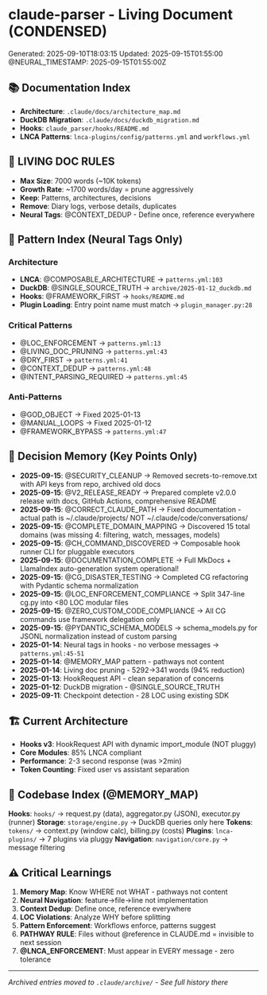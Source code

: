 # claude-parser - Living Document (CONDENSED)
Generated: 2025-09-10T18:03:15
Updated: 2025-09-15T01:55:00
@NEURAL_TIMESTAMP: 2025-09-15T01:55:00Z

## 📚 Documentation Index
- **Architecture**: `.claude/docs/architecture_map.md`
- **DuckDB Migration**: `.claude/docs/duckdb_migration.md`
- **Hooks**: `claude_parser/hooks/README.md`
- **LNCA Patterns**: `lnca-plugins/config/patterns.yml` and `workflows.yml`

## 🎯 LIVING DOC RULES
- **Max Size**: 7000 words (~10K tokens)
- **Growth Rate**: ~1700 words/day = prune aggressively
- **Keep**: Patterns, architectures, decisions
- **Remove**: Diary logs, verbose details, duplicates
- **Neural Tags**: @CONTEXT_DEDUP - Define once, reference everywhere

## 🔑 Pattern Index (Neural Tags Only)

### Architecture
- **LNCA**: @COMPOSABLE_ARCHITECTURE → `patterns.yml:103`
- **DuckDB**: @SINGLE_SOURCE_TRUTH → `archive/2025-01-12_duckdb.md`
- **Hooks**: @FRAMEWORK_FIRST → `hooks/README.md`
- **Plugin Loading**: Entry point name must match → `plugin_manager.py:28`

### Critical Patterns
- @LOC_ENFORCEMENT → `patterns.yml:13`
- @LIVING_DOC_PRUNING → `patterns.yml:43`
- @DRY_FIRST → `patterns.yml:41`
- @CONTEXT_DEDUP → `patterns.yml:48`
- @INTENT_PARSING_REQUIRED → `patterns.yml:45`

### Anti-Patterns
- @GOD_OBJECT → Fixed 2025-01-13
- @MANUAL_LOOPS → Fixed 2025-01-12
- @FRAMEWORK_BYPASS → `patterns.yml:47`

## 📝 Decision Memory (Key Points Only)
- **2025-09-15**: @SECURITY_CLEANUP → Removed secrets-to-remove.txt with API keys from repo, archived old docs
- **2025-09-15**: @V2_RELEASE_READY → Prepared complete v2.0.0 release with docs, GitHub Actions, comprehensive README
- **2025-09-15**: @CORRECT_CLAUDE_PATH → Fixed documentation - actual path is ~/.claude/projects/ NOT ~/.claude/code/conversations/
- **2025-09-15**: @COMPLETE_DOMAIN_MAPPING → Discovered 15 total domains (was missing 4: filtering, watch, messages, models)
- **2025-09-15**: @CH_COMMAND_DISCOVERED → Composable hook runner CLI for pluggable executors
- **2025-09-15**: @DOCUMENTATION_COMPLETE → Full MkDocs + LlamaIndex auto-generation system operational!
- **2025-09-15**: @CG_DISASTER_TESTING → Completed CG refactoring with Pydantic schema normalization
- **2025-09-15**: @LOC_ENFORCEMENT_COMPLIANCE → Split 347-line cg.py into <80 LOC modular files
- **2025-09-15**: @ZERO_CUSTOM_CODE_COMPLIANCE → All CG commands use framework delegation only
- **2025-09-15**: @PYDANTIC_SCHEMA_MODELS → schema_models.py for JSONL normalization instead of custom parsing
- **2025-01-14**: Neural tags in hooks - no verbose messages → `patterns.yml:45-51`
- **2025-01-14**: @MEMORY_MAP pattern - pathways not content
- **2025-01-14**: Living doc pruning - 5292→341 words (94% reduction)
- **2025-01-13**: HookRequest API - clean separation of concerns
- **2025-01-12**: DuckDB migration - @SINGLE_SOURCE_TRUTH
- **2025-09-11**: Checkpoint detection - 28 LOC using existing SDK

## 🏗️ Current Architecture
- **Hooks v3**: HookRequest API with dynamic import_module (NOT pluggy)
- **Core Modules**: 85% LNCA compliant
- **Performance**: 2-3 second response (was >2min)
- **Token Counting**: Fixed user vs assistant separation

## 🧠 Codebase Index (@MEMORY_MAP)
**Hooks**: `hooks/` → request.py (data), aggregator.py (JSON), executor.py (runner)
**Storage**: `storage/engine.py` → DuckDB queries only here
**Tokens**: `tokens/` → context.py (window calc), billing.py (costs)
**Plugins**: `lnca-plugins/` → 7 plugins via pluggy
**Navigation**: `navigation/core.py` → message filtering

## ⚠️ Critical Learnings
1. **Memory Map**: Know WHERE not WHAT - pathways not content
2. **Neural Navigation**: feature→file→line not implementation
3. **Context Dedup**: Define once, reference everywhere
4. **LOC Violations**: Analyze WHY before splitting
5. **Pattern Enforcement**: Workflows enforce, patterns suggest
6. **PATHWAY RULE**: Files without @reference in CLAUDE.md = invisible to next session
7. **@LNCA_ENFORCEMENT**: Must appear in EVERY message - zero tolerance

---
*Archived entries moved to `.claude/archive/` - See full history there*